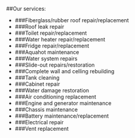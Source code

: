 ##Our services:

- ###Fiberglass/rubber roof repair/replacement
- ###Roof leak repair
- ###Toilet repair/replacement
- ###Water heater repair/replacement
- ###Fridge repair/replacement
- ###Aquahot maintenance
- ###Water system repairs
- ###Slide-out repairs/restoration
- ###Complete wall and celling rebuilding
- ###Tank cleaning
- ###Cabinet repair
- ###Water damage restoration
- ###Air conditioning replacement
- ###Engine and generator maintenance
- ###Chassis maintenance
- ###Battery maintenance/replacement
- ###Electrical repair
- ###Vent replacement
